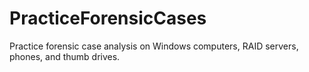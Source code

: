 # PracticeForensicCases
Practice forensic case analysis on Windows computers, RAID servers, phones, and thumb drives.

